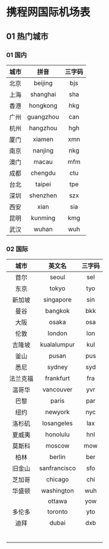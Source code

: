 # 携程网国际机场表

## 01 热门城市

### 01 国内

|  城市  |    拼音     | 三字码  |
| :--: | :-------: | :--: |
|  北京  |  beijing  | bjs  |
|  上海  | shanghai  | sha  |
|  香港  | hongkong  | hkg  |
|  广州  | guangzhou | can  |
|  杭州  | hangzhou  | hgh  |
|  厦门  |  xiamen   | xmn  |
|  南京  |  nanjing  | nkg  |
|  澳门  |   macau   | mfm  |
|  成都  |  chengdu  | ctu  |
|  台北  |  taipei   | tpe  |
|  深圳  | shenzhen  | szx  |
|  西安  |   xian    | sia  |
|  昆明  |  kunming  | kmg  |
|  武汉  |   wuhan   | wuh  |

### 02 国际

|  城市  |     英文名      | 三字码  |
| :--: | :----------: | :--: |
|  首尔  |    seoul     | sel  |
|  东京  |    tokyo     | tyo  |
| 新加坡  |  singapore   | sin  |
|  曼谷  |   bangkok    | bkk  |
|  大阪  |    osaka     | osa  |
|  伦敦  |    london    | lon  |
| 吉隆坡  | kualalumpur  | kul  |
|  釜山  |    pusan     | pus  |
|  悉尼  |    sydney    | syd  |
| 法兰克福 |  frankfurt   | fra  |
| 温哥华  |  vancouver   | yvr  |
|  巴黎  |    paris     | par  |
|  纽约  |   newyork    | nyc  |
| 洛杉矶  |  losangeles  | lax  |
| 夏威夷  |   honolulu   | hnl  |
| 莫斯科  |    moscow    | mow  |
|  柏林  |    berlin    | ber  |
| 旧金山  | sanfrancisco | sfo  |
| 芝加哥  |   chicago    | chi  |
| 华盛顿  |  washington  | wuh  |
|      |    ottawa    | yow  |
| 多伦多  |   toronto    | yto  |
|  迪拜  |    dubai     | dxb  |
|      |              |      |
|      |              |      |
|      |              |      |
|      |              |      |
|      |              |      |
|      |              |      |